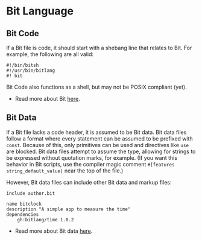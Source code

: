 # Bit Language

## Bit Code
If a Bit file is code, it should start with a shebang line that relates to Bit. For example, the following are all valid:
```
#!/bin/bitsh
#!/usr/bin/bitlang
#! bit
```
Bit Code also functions as a shell, but may not be POSIX compliant (yet).

* Read more about Bit [here][code].

## Bit Data
If a Bit file lacks a code header, it is assumed to be Bit data. Bit data files follow a format where every statement can be assumed to be prefixed with `const`. Because of this, only primitives can be used and directives like `use` are blocked. Bit data files attempt to assume the type, allowing for strings to be expressed without quotation marks, for example. (If you want this behavior in Bit scripts, use the compiler magic comment `#[features string_default_value]` near the top of the file.)

However, Bit data files can include other Bit data and markup files:
```bit
include author.bit

name bitclock
description "A simple app to measure the time"
dependencies
    gh:bitlang/time 1.0.2
```

* Read more about Bit data [here][data].

[code]: code/
[data]: code/var/